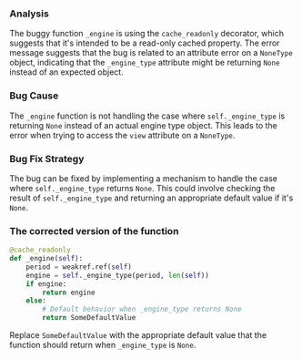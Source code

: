 ### Analysis
The buggy function `_engine` is using the `cache_readonly` decorator, which suggests that it's intended to be a read-only cached property. The error message suggests that the bug is related to an attribute error on a `NoneType` object, indicating that the `_engine_type` attribute might be returning `None` instead of an expected object.

### Bug Cause
The `_engine` function is not handling the case where `self._engine_type` is returning `None` instead of an actual engine type object. This leads to the error when trying to access the `view` attribute on a `NoneType`.

### Bug Fix Strategy
The bug can be fixed by implementing a mechanism to handle the case where `self._engine_type` returns `None`. This could involve checking the result of `self._engine_type` and returning an appropriate default value if it's `None`.

### The corrected version of the function
```python
@cache_readonly
def _engine(self):
    period = weakref.ref(self)
    engine = self._engine_type(period, len(self))
    if engine:
        return engine
    else:
        # Default behavior when _engine_type returns None
        return SomeDefaultValue
```
Replace `SomeDefaultValue` with the appropriate default value that the function should return when `_engine_type` is `None`.